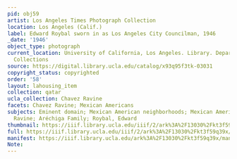```yaml
---
pid: obj59
artist: Los Angeles Times Photograph Collection
location: Los Angeles (Calif.)
label: Edward Roybal sworn in as Los Angeles City Councilman, 1946
_date: '1946'
object_type: photograph
current_location: University of California, Los Angeles. Library. Department of Special
  Collections
source: https://digital.library.ucla.edu/catalog/x93q95f3tk-03031
copyright_status: copyrighted
order: '58'
layout: lahousing_item
collection: qatar
ucla_collection: Chavez Ravine
facets: Chavez Ravine; Mexican Americans
subjects: Eminent domain; Mexican American neighborhoods; Mexican Americans; Chavez
  Ravine; Aréchiga Family; Roybal, Edward
thumbnail: https://iiif.library.ucla.edu/iiif/2/ark%3A%2F13030%2Fkt3f59q39x/full/250,/0/default.jpg
full: https://iiif.library.ucla.edu/iiif/2/ark%3A%2F13030%2Fkt3f59q39x/full/full/0/default.jpg
manifest: https://iiif.library.ucla.edu/ark%3A%2F13030%2Fkt3f59q39x/manifest?_ga=2.69607186.36328476.1612895345-1908922945.1612292999
Note: 
---
```

